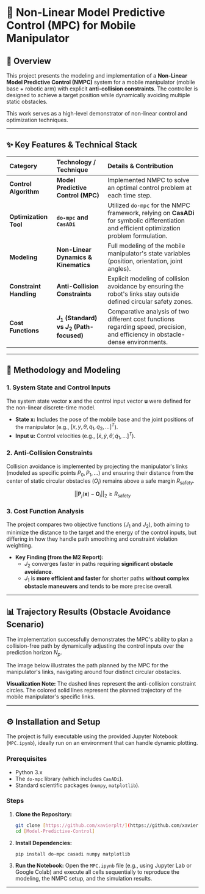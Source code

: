 # 🤖 Non-Linear Model Predictive Control (MPC) for Mobile Manipulator

## 🌟 Overview

This project presents the modeling and implementation of a **Non-Linear Model Predictive Control (NMPC)** system for a mobile manipulator (mobile base + robotic arm) with explicit **anti-collision constraints**. The controller is designed to achieve a target position while dynamically avoiding multiple static obstacles.

This work serves as a high-level demonstrator of non-linear control and optimization techniques.

---

## ✨ Key Features & Technical Stack

| Category | Technology / Technique | Details & Contribution |
| :--- | :--- | :--- |
| **Control Algorithm** | **Model Predictive Control (MPC)** | Implemented NMPC to solve an optimal control problem at each time step. |
| **Optimization Tool** | **`do-mpc` and `CasADi`** | Utilized `do-mpc` for the NMPC framework, relying on **CasADi** for symbolic differentiation and efficient optimization problem formulation. |
| **Modeling** | **Non-Linear Dynamics & Kinematics** | Full modeling of the mobile manipulator's state variables (position, orientation, joint angles). |
| **Constraint Handling** | **Anti-Collision Constraints** | Explicit modeling of collision avoidance by ensuring the robot's links stay outside defined circular safety zones. |
| **Cost Functions** | **$J_1$ (Standard) vs $J_2$ (Path-focused)** | Comparative analysis of two different cost functions regarding speed, precision, and efficiency in obstacle-dense environments. |

---

## 🧠 Methodology and Modeling

### 1. System State and Control Inputs

The system state vector $\mathbf{x}$ and the control input vector $\mathbf{u}$ were defined for the non-linear discrete-time model.

* **State $\mathbf{x}$:** Includes the pose of the mobile base and the joint positions of the manipulator (e.g., $[x, y, \theta, q_1, q_2, \dots]^T$).
* **Input $\mathbf{u}$:** Control velocities (e.g., $[\dot{x}, \dot{y}, \dot{\theta}, \dot{q}_1, \dots]^T$).

### 2. Anti-Collision Constraints

Collision avoidance is implemented by projecting the manipulator's links (modeled as specific points $P_0, P_1, \dots$) and ensuring their distance from the center of static circular obstacles ($O_i$) remains above a safe margin $R_{\text{safety}}$.

$$||\mathbf{P}_j(\mathbf{x}) - \mathbf{O}_i||_2 \geq R_{\text{safety}}$$

### 3. Cost Function Analysis

The project compares two objective functions ($J_1$ and $J_2$), both aiming to minimize the distance to the target and the energy of the control inputs, but differing in how they handle path smoothing and constraint violation weighting.

* **Key Finding (from the M2 Report):**
    * $J_2$ converges faster in paths requiring **significant obstacle avoidance**.
    * $J_1$ is **more efficient and faster** for shorter paths **without complex obstacle maneuvers** and tends to be more precise overall.

---

## 📊 Trajectory Results (Obstacle Avoidance Scenario)

The implementation successfully demonstrates the MPC's ability to plan a collision-free path by dynamically adjusting the control inputs over the prediction horizon $N_p$.

The image below illustrates the path planned by the MPC for the manipulator's links, navigating around four distinct circular obstacles.



**Visualization Note:** The dashed lines represent the anti-collision constraint circles. The colored solid lines represent the planned trajectory of the mobile manipulator's specific links.

---

## ⚙️ Installation and Setup

The project is fully executable using the provided Jupyter Notebook (`MPC.ipynb`), ideally run on an environment that can handle dynamic plotting.

### Prerequisites
* Python 3.x
* The `do-mpc` library (which includes `CasADi`).
* Standard scientific packages (`numpy`, `matplotlib`).

### Steps
1.  **Clone the Repository:**
    ```bash
    git clone [https://github.com/xavierplt/](https://github.com/xavierplt/)[Model-Predictive-Control].git
    cd [Model-Predictive-Control]
    ```
2.  **Install Dependencies:**
    ```bash
    pip install do-mpc casadi numpy matplotlib
    ```
3.  **Run the Notebook:**
    Open the `MPC.ipynb` file (e.g., using Jupyter Lab or Google Colab) and execute all cells sequentially to reproduce the modeling, the NMPC setup, and the simulation results.

---
